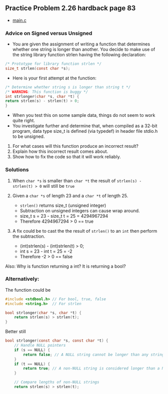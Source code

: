 ## Practice Problem 2.26 hardback page 83

- [main.c](./code/problem2dot26/main.c)

### Advice on Signed versus Unsigned

- You are given the assignment of writing a function that determines whether one string is longer than another. You decide to make use of the string library function
strlen having the following declaration:
```c
/* Prototype for library function strlen */
size_t strlen(const char *s);
```
- Here is your first attempt at the function:
```c
/* Determine whether string s is longer than string t */
/* WARNING: This function is buggy */
int strlonger(char *s, char *t) {
return strlen(s) - strlen(t) > 0;
}
```
- When you test this on some sample data, things do not seem to work quite right. 
- You investigate further and determine that, when compiled as a 32-bit program, data type size_t is defined (via typedef) in header file stdio.h to be unsigned.

1. For what cases will this function produce an incorrect result?
1. Explain how this incorrect result comes about.
1. Show how to fix the code so that it will work reliably.


### Solutions
1. When `char *s` is smaller than `char *t` the result of `strlen(s) - strlen(t) > 0` will still be `true`

2. Given a `char *s` of length 23 and a `char *t` of length 25.

    - `strlen()` returns size_t (unsigned integer)
    - Subtraction on unsigned integers can cause wrap around.
    - size_t s = 23 - size_t t = 25 = 4294967294
    - Therefore 4294967294 > 0 == true

3. A fix could be to cast the the result of `strlen()` to an `int` then perform the subtraction.
    - (int)strlen(s) - (int)strlen(t) > 0;
    - int s = 23 - int t = 25 = -2
    - Therefore -2 > 0 == false

Also: Why is function returning a int? It is returning a bool?    

### Alternatively:
The function could be


```c
#include <stdbool.h> // For bool, true, false
#include <string.h>  // For strlen

bool strlonger(char *s, char *t) {
    return strlen(s) > strlen(t);
}
```

Better still

```c
bool strlonger(const char *s, const char *t) {
    // Handle NULL pointers
    if (s == NULL) {
        return false; // A NULL string cannot be longer than any string (including another NULL)
    }
    if (t == NULL) {
        return true; // A non-NULL string is considered longer than a NULL string
    }

    // Compare lengths of non-NULL strings
    return strlen(s) > strlen(t);
```